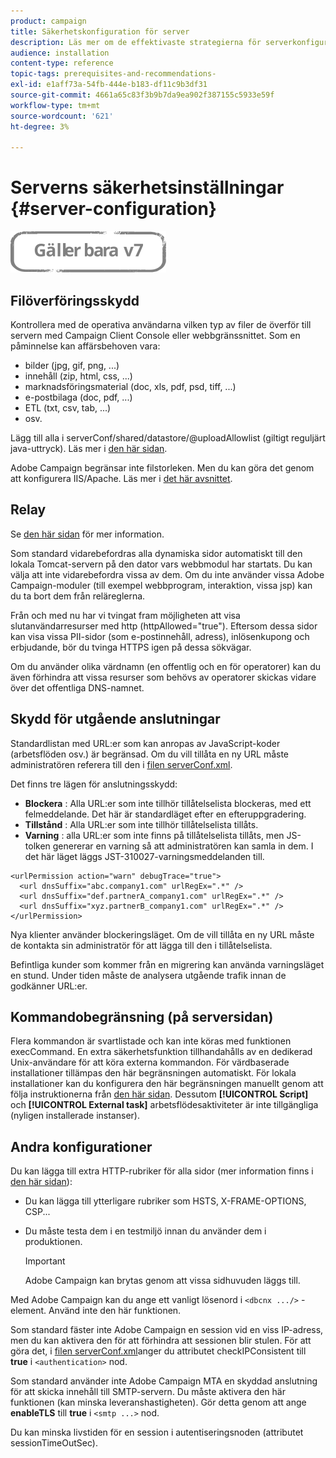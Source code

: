 ```yaml
---
product: campaign
title: Säkerhetskonfiguration för server
description: Läs mer om de effektivaste strategierna för serverkonfiguration
audience: installation
content-type: reference
topic-tags: prerequisites-and-recommendations-
exl-id: e1aff73a-54fb-444e-b183-df11c9b3df31
source-git-commit: 4661a65c83f3b9b7da9ea902f387155c5933e59f
workflow-type: tm+mt
source-wordcount: '621'
ht-degree: 3%

---
```


# Serverns säkerhetsinställningar {#server-configuration}

![](../../assets/v7-only.svg)

## Filöverföringsskydd

Kontrollera med de operativa användarna vilken typ av filer de överför till servern med Campaign Client Console eller webbgränssnittet. Som en påminnelse kan affärsbehoven vara:

* bilder (jpg, gif, png, ...)
* innehåll (zip, html, css, ...)
* marknadsföringsmaterial (doc, xls, pdf, psd, tiff, ...)
* e-postbilaga (doc, pdf, ...)
* ETL (txt, csv, tab, ...)
* osv.

Lägg till alla i serverConf/shared/datastore/@uploadAllowlist (giltigt reguljärt java-uttryck). Läs mer i [den här sidan](../../installation/using/file-res-management.md).

Adobe Campaign begränsar inte filstorleken. Men du kan göra det genom att konfigurera IIS/Apache. Läs mer i [det här avsnittet](../../installation/using/web-server-configuration.md).

## Relay

Se [den här sidan](../../installation/using/configuring-campaign-server.md#dynamic-page-security-and-relays) för mer information.

Som standard vidarebefordras alla dynamiska sidor automatiskt till den lokala Tomcat-servern på den dator vars webbmodul har startats. Du kan välja att inte vidarebefordra vissa av dem. Om du inte använder vissa Adobe Campaign-moduler (till exempel webbprogram, interaktion, vissa jsp) kan du ta bort dem från reläreglerna.

Från och med nu har vi tvingat fram möjligheten att visa slutanvändarresurser med http (httpAllowed=&quot;true&quot;). Eftersom dessa sidor kan visa vissa PII-sidor (som e-postinnehåll, adress), inlösenkupong och erbjudande, bör du tvinga HTTPS igen på dessa sökvägar.

Om du använder olika värdnamn (en offentlig och en för operatorer) kan du även förhindra att vissa resurser som behövs av operatorer skickas vidare över det offentliga DNS-namnet.

## Skydd för utgående anslutningar

Standardlistan med URL:er som kan anropas av JavaScript-koder (arbetsflöden osv.) är begränsad. Om du vill tillåta en ny URL måste administratören referera till den i [filen serverConf.xml](../../installation/using/the-server-configuration-file.md).

Det finns tre lägen för anslutningsskydd:

* **Blockera** : Alla URL:er som inte tillhör tillåtelselista blockeras, med ett felmeddelande. Det här är standardläget efter en efteruppgradering.
* **Tillstånd** : Alla URL:er som inte tillhör tillåtelselista tillåts.
* **Varning** : alla URL:er som inte finns på tillåtelselista tillåts, men JS-tolken genererar en varning så att administratören kan samla in dem. I det här läget läggs JST-310027-varningsmeddelanden till.

```
<urlPermission action="warn" debugTrace="true">
  <url dnsSuffix="abc.company1.com" urlRegEx=".*" />
  <url dnsSuffix="def.partnerA_company1.com" urlRegEx=".*" />
  <url dnsSuffix="xyz.partnerB_company1.com" urlRegEx=".*" />
</urlPermission>
```

Nya klienter använder blockeringsläget. Om de vill tillåta en ny URL måste de kontakta sin administratör för att lägga till den i tillåtelselista.

Befintliga kunder som kommer från en migrering kan använda varningsläget en stund. Under tiden måste de analysera utgående trafik innan de godkänner URL:er.

## Kommandobegränsning (på serversidan)

Flera kommandon är svartlistade och kan inte köras med funktionen execCommand. En extra säkerhetsfunktion tillhandahålls av en dedikerad Unix-användare för att köra externa kommandon. För värdbaserade installationer tillämpas den här begränsningen automatiskt. För lokala installationer kan du konfigurera den här begränsningen manuellt genom att följa instruktionerna från [den här sidan](../../installation/using/configuring-campaign-server.md#restricting-authorized-external-commands). Dessutom **[!UICONTROL Script]** och **[!UICONTROL External task]** arbetsflödesaktiviteter är inte tillgängliga (nyligen installerade instanser).

## Andra konfigurationer

Du kan lägga till extra HTTP-rubriker för alla sidor (mer information finns i [den här sidan](../../installation/using/configuring-campaign-server.md#restricting-authorized-external-commands)):

* Du kan lägga till ytterligare rubriker som HSTS, X-FRAME-OPTIONS, CSP...
* Du måste testa dem i en testmiljö innan du använder dem i produktionen.

   >[!IMPORTANT]
   >
   >Adobe Campaign kan brytas genom att vissa sidhuvuden läggs till.

Med Adobe Campaign kan du ange ett vanligt lösenord i `<dbcnx .../>` -element. Använd inte den här funktionen.

Som standard fäster inte Adobe Campaign en session vid en viss IP-adress, men du kan aktivera den för att förhindra att sessionen blir stulen. För att göra det, i [filen serverConf.xml](../../installation/using/the-server-configuration-file.md)anger du attributet checkIPConsistent till **true** i `<authentication>` nod.

Som standard använder inte Adobe Campaign MTA en skyddad anslutning för att skicka innehåll till SMTP-servern. Du måste aktivera den här funktionen (kan minska leveranshastigheten). Gör detta genom att ange **enableTLS** till **true** i `<smtp ...>` nod.

Du kan minska livstiden för en session i autentiseringsnoden (attributet sessionTimeOutSec).
